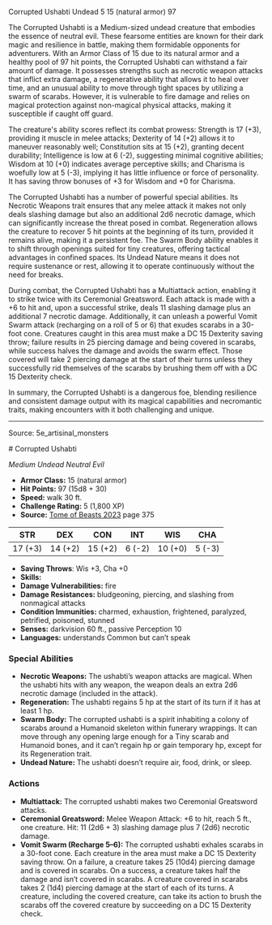 <MonsterName/>Corrupted Ushabti</MonsterName>
<CreatureType/>Undead</CreatureType>
<CR/>5</CR>
<AC/>15 (natural armor)</AC>
<HP/>97</HP>
<summary>The Corrupted Ushabti is a Medium-sized undead creature that embodies the essence of neutral evil. These fearsome entities are known for their dark magic and resilience in battle, making them formidable opponents for adventurers. With an Armor Class of 15 due to its natural armor and a healthy pool of 97 hit points, the Corrupted Ushabti can withstand a fair amount of damage. It possesses strengths such as necrotic weapon attacks that inflict extra damage, a regenerative ability that allows it to heal over time, and an unusual ability to move through tight spaces by utilizing a swarm of scarabs. However, it is vulnerable to fire damage and relies on magical protection against non-magical physical attacks, making it susceptible if caught off guard. </summary>

<detail>

The creature's ability scores reflect its combat prowess: Strength is 17 (+3), providing it muscle in melee attacks; Dexterity of 14 (+2) allows it to maneuver reasonably well; Constitution sits at 15 (+2), granting decent durability; Intelligence is low at 6 (-2), suggesting minimal cognitive abilities; Wisdom at 10 (+0) indicates average perceptive skills; and Charisma is woefully low at 5 (-3), implying it has little influence or force of personality. It has saving throw bonuses of +3 for Wisdom and +0 for Charisma. 

The Corrupted Ushabti has a number of powerful special abilities. Its Necrotic Weapons trait ensures that any melee attack it makes not only deals slashing damage but also an additional 2d6 necrotic damage, which can significantly increase the threat posed in combat. Regeneration allows the creature to recover 5 hit points at the beginning of its turn, provided it remains alive, making it a persistent foe. The Swarm Body ability enables it to shift through openings suited for tiny creatures, offering tactical advantages in confined spaces. Its Undead Nature means it does not require sustenance or rest, allowing it to operate continuously without the need for breaks.

During combat, the Corrupted Ushabti has a Multiattack action, enabling it to strike twice with its Ceremonial Greatsword. Each attack is made with a +6 to hit and, upon a successful strike, deals 11 slashing damage plus an additional 7 necrotic damage. Additionally, it can unleash a powerful Vomit Swarm attack (recharging on a roll of 5 or 6) that exudes scarabs in a 30-foot cone. Creatures caught in this area must make a DC 15 Dexterity saving throw; failure results in 25 piercing damage and being covered in scarabs, while success halves the damage and avoids the swarm effect. Those covered will take 2 piercing damage at the start of their turns unless they successfully rid themselves of the scarabs by brushing them off with a DC 15 Dexterity check.

In summary, the Corrupted Ushabti is a dangerous foe, blending resilience and consistent damage output with its magical capabilities and necromantic traits, making encounters with it both challenging and unique.</detail>



---

Source: 5e_artisinal_monsters

<statblock>
# Corrupted Ushabti

*Medium* *Undead* *Neutral Evil*

- **Armor Class:** 15 (natural armor)
- **Hit Points:** 97 (15d8 + 30)
- **Speed:** walk 30 ft.
- **Challenge Rating:** 5 (1,800 XP)
- **Source:** [Tome of Beasts 2023](https://koboldpress.com/kpstore/product/tome-of-beasts-1-2023-edition/) page 375

| STR | DEX | CON | INT | WIS | CHA |
| --- | --- | --- | --- | --- | --- |
| 17 (+3) | 14 (+2) | 15 (+2) | 6 (-2) | 10 (+0) | 5 (-3) |

- **Saving Throws**: Wis +3, Cha +0
- **Skills:** 
- **Damage Vulnerabilities:** fire
- **Damage Resistances:** bludgeoning, piercing, and slashing from nonmagical attacks
- **Condition Immunities:** charmed, exhaustion, frightened, paralyzed, petrified, poisoned, stunned
- **Senses:** darkvision 60 ft., passive Perception 10
- **Languages:** understands Common but can’t speak

### Special Abilities

- **Necrotic Weapons:** The ushabti’s weapon attacks are magical. When the ushabti hits with any weapon, the weapon deals an extra 2d6 necrotic damage (included in the attack).
- **Regeneration:** The ushabti regains 5 hp at the start of its turn if it has at least 1 hp.
- **Swarm Body:** The corrupted ushabti is a spirit inhabiting a colony of scarabs around a Humanoid skeleton within funerary wrappings. It can move through any opening large enough for a Tiny scarab and Humanoid bones, and it can’t regain hp or gain temporary hp, except for its Regeneration trait.
- **Undead Nature:** The ushabti doesn’t require air, food, drink, or sleep.

### Actions

- **Multiattack:** The corrupted ushabti makes two Ceremonial Greatsword attacks.
- **Ceremonial Greatsword:** Melee Weapon Attack: +6 to hit, reach 5 ft., one creature. Hit: 11 (2d6 + 3) slashing damage plus 7 (2d6) necrotic damage.
- **Vomit Swarm (Recharge 5–6):** The corrupted ushabti exhales scarabs in a 30-foot cone. Each creature in the area must make a DC 15 Dexterity saving throw. On a failure, a creature takes 25 (10d4) piercing damage and is covered in scarabs. On a success, a creature takes half the damage and isn’t covered in scarabs. A creature covered in scarabs takes 2 (1d4) piercing damage at the start of each of its turns. A creature, including the covered creature, can take its action to brush the scarabs off the covered creature by succeeding on a DC 15 Dexterity check.
</statblock>


